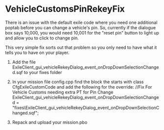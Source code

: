 # VehicleCustomsPinRekeyFix

There is an issue with the default exile code where you need one additional poptab before you can change a vehicle's pin. So, currently if the dialogue box says 10,000, you would need 10,001 for the "reset pin" button to light up and allow you to click to change pin.

This very simple fix sorts out that problem so you only need to have what it tells you to have on your player.

1) Add the file ExileClient_gui_vehicleRekeyDialog_event_onDropDownSelectionChanged.sqf to your fixes folder

2) In your mission file config.cpp find the block the starts with class CfgExileCustomCode and add the following for the override:
    	//Fix For Vehicle Customs needing extra PT for Pin Change
	ExileClient_gui_vehicleRekeyDialog_event_onDropDownSelectionChanged = "fixes\ExileClient_gui_vehicleRekeyDialog_event_onDropDownSelectionChanged.sqf";
  
3) Repack and upload your mission.pbo
